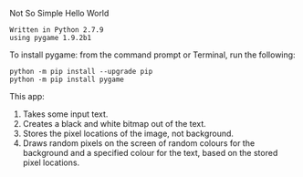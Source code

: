 Not So Simple Hello World

    Written in Python 2.7.9
    using pygame 1.9.2b1

To install pygame: from the command prompt or Terminal, run the following:

    python -m pip install --upgrade pip
    python -m pip install pygame




This app:

1. Takes some input text. 
2. Creates a black and white bitmap out of the text.
3. Stores the pixel locations of the image, not background.
4. Draws random pixels on the screen of random colours for the background and a specified colour for the text, based on the stored pixel locations.
